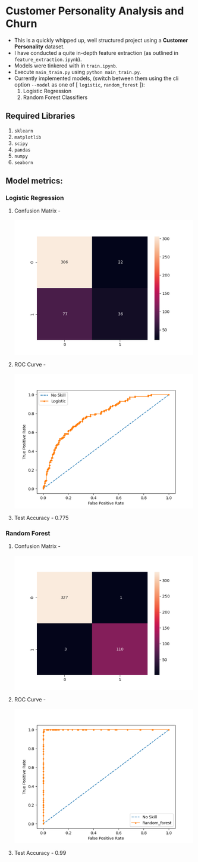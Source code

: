 # Customer Personality Analysis and Churn

- This is a quickly whipped up, well structured project using a **Customer Personality** dataset.
- I have conducted a quite in-depth feature extraction (as outlined in `feature_extraction.ipynb`).
- Models were tinkered with in `train.ipynb`.
- Execute `main_train.py` using `python main_train.py`.
- Currently implemented models, (switch between them using the cli option `--model` as one of [ `logistic`, `random_forest` ]):
  1. Logistic Regression
  2. Random Forest Classifiers

## Required Libraries

1. `sklearn`
2. `matplotlib`
3. `scipy`
4. `pandas`
5. `numpy`
6. `seaborn`

## Model metrics:

### Logistic Regression

1. Confusion Matrix - <br /> <br />
   ![logistic-confusion](models/logistic/logistic-ratio%3D0.8/confusion.png)

2. ROC Curve - <br /> <br />
   ![logistic-roc](models/logistic/logistic-ratio%3D0.8/roc-curve.png)

3. Test Accuracy - $0.775$

### Random Forest

1. Confusion Matrix - <br /> <br />
   ![forest-confusion](models/random_forest/random_forest-ratio%3D0.8/confusion.png)

2. ROC Curve - <br /> <br />
   ![forest-confusion](models/random_forest/random_forest-ratio%3D0.8/roc-curve.png)

3. Test Accuracy - $0.99$
